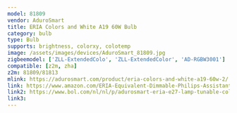 ```yaml
---
model: 81809
vendor: AduroSmart
title: ERIA Colors and White A19 60W Bulb
category: bulb
type: Bulb
supports: brightness, colorxy, colotemp
image: /assets/images/devices/AduroSmart_81809.jpg
zigbeemodel: ['ZLL-ExtendedColo', 'ZLL-ExtendedColor', 'AD-RGBW3001']
compatible: [z2m, zha]
z2m: 81809/81813
mlink: https://adurosmart.com/product/eria-colors-and-white-a19-60w-2/
link: https://www.amazon.com/ERIA-Equivalent-Dimmable-Philips-Assistant/dp/B07HFTG4RK
link2: https://www.bol.com/nl/nl/p/adurosmart-eria-e27-lamp-tunable-colour-2200k-6500k-warm-tot-koud-licht-rgb-zigbee-smart-lamp-werkt-met-o-a-adurosmart-en-google-home/9300000014694219/
link3: 
---
```


